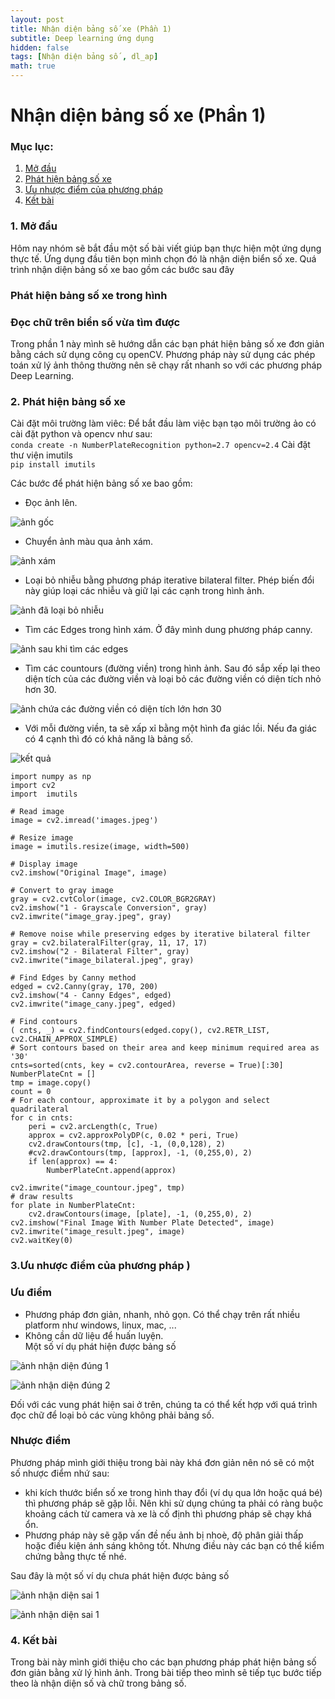```yaml
---
layout: post
title: Nhận diện bảng số xe (Phần 1)
subtitle: Deep learning ứng dụng
hidden: false
tags: [Nhận diện bảng số , dl_ap]
math: true
---
```


# Nhận diện bảng số xe (Phần 1)
### Mục lục:
1. [Mở đầu](#intro)
2. [Phát hiện bảng số xe](#method )
3. [Ưu nhược điểm của phương pháp ](#limitation)
4. [Kết bài](#conclusion)


### 1. Mở đầu <a name="intro"></a>
Hôm nay nhóm sẽ bắt đầu một số bài viết giúp bạn thực hiện một ứng dụng thực tế. Ứng dụng đầu tiên bọn mình chọn đó là nhận diện biển số xe. Quá trình nhận diện bảng số xe bao gồm các bước sau đây  
### Phát hiện bảng số xe trong hình  
### Đọc chữ trên biển số vừa tìm được  
Trong phần 1 này mình sẽ hướng dẫn các bạn phát hiện bảng số xe đơn giản bằng cách sử dụng công cụ openCV. Phương pháp này sử dụng các phép toán xử lý ảnh thông thường nên sẽ chạy rất nhanh so với các phương pháp Deep Learning.  

### 2. Phát hiện bảng số xe <a name="method"></a>
Cài đặt môi trường làm viêc: Để bắt đầu làm việc bạn tạo môi trường ảo có cài đặt python và opencv như sau:  
```conda create -n NumberPlateRecognition python=2.7 opencv=2.4```
Cài đặt thư viện imutils  
```pip install imutils```  

Các bước để phát hiện bảng số xe bao gồm:  
+ Đọc ảnh lên.  

![ảnh gốc](/img/20180706/images.jpeg)

+ Chuyển ảnh màu qua ảnh xám.  

![ảnh xám](/img/20180706/image_gray.jpeg)
+ Loại bỏ nhiễu bằng phương pháp iterative bilateral filter. Phép biến đổi này giúp loại các nhiễu và giữ lại các cạnh trong hình ảnh.  


![ảnh đã loại bỏ nhiễu](/img/20180706/image_bilateral.jpeg)
+ Tìm các Edges trong hình xám. Ở đây mình dung phương pháp canny.  

![ảnh sau khi tìm các edges](/img/20180706/image_cany.jpeg)
+ Tìm các countours (đường viền) trong hình ảnh. Sau đó sắp xếp lại theo diện tích của các đường viền và loại bỏ các đường viền có diện tích nhỏ hơn 30.   

![ảnh chứa các đường viền có diện tích lớn hơn 30](/img/20180706/image_countour.jpeg)
+ Với mỗi đường viền, ta sẽ xấp xỉ bằng một hình đa giác lồi. Nếu đa giác có 4 cạnh thì đó có khả năng là bảng số.  

![kết quả](/img/20180706/image_result.jpeg)

```
import numpy as np
import cv2
import  imutils

# Read image
image = cv2.imread('images.jpeg')

# Resize image 
image = imutils.resize(image, width=500)

# Display image
cv2.imshow("Original Image", image)

# Convert to gray image
gray = cv2.cvtColor(image, cv2.COLOR_BGR2GRAY)
cv2.imshow("1 - Grayscale Conversion", gray)
cv2.imwrite("image_gray.jpeg", gray)

# Remove noise while preserving edges by iterative bilateral filter
gray = cv2.bilateralFilter(gray, 11, 17, 17)
cv2.imshow("2 - Bilateral Filter", gray)
cv2.imwrite("image_bilateral.jpeg", gray)

# Find Edges by Canny method
edged = cv2.Canny(gray, 170, 200)
cv2.imshow("4 - Canny Edges", edged)
cv2.imwrite("image_cany.jpeg", edged)

# Find contours
( cnts, _) = cv2.findContours(edged.copy(), cv2.RETR_LIST, cv2.CHAIN_APPROX_SIMPLE)
# Sort contours based on their area and keep minimum required area as '30'
cnts=sorted(cnts, key = cv2.contourArea, reverse = True)[:30]
NumberPlateCnt = []
tmp = image.copy()
count = 0
# For each contour, approximate it by a polygon and select quadrilateral
for c in cnts:
    peri = cv2.arcLength(c, True)
    approx = cv2.approxPolyDP(c, 0.02 * peri, True)
    cv2.drawContours(tmp, [c], -1, (0,0,128), 2)
    #cv2.drawContours(tmp, [approx], -1, (0,255,0), 2)
    if len(approx) == 4:
        NumberPlateCnt.append(approx)

cv2.imwrite("image_countour.jpeg", tmp)
# draw results
for plate in NumberPlateCnt:
    cv2.drawContours(image, [plate], -1, (0,255,0), 2)
cv2.imshow("Final Image With Number Plate Detected", image)
cv2.imwrite("image_result.jpeg", image)
cv2.waitKey(0)
```
### 3.Ưu nhược điểm của phương pháp <a name="limitation"></a>)
### Ưu điểm
+ Phương pháp đơn giản, nhanh, nhỏ gọn. Có thể chạy trên rất nhiều platform như windows, linux, mac, ...  
+ Không cần dữ liệu để huấn luyện.  
Một số ví dụ phát hiện được bảng số

![ảnh nhận diện đúng 1](/img/20180706/OK1.jpeg)   

![ảnh  nhận diện đúng 2](/img/20180706/Ok2.jpeg)  

Đối với các vung phát hiện sai ở trên, chúng ta có thể kết hợp với quá trình đọc chữ để loại bỏ các vùng không phải bảng số.


### Nhược điểm
Phương pháp mình giới thiệu trong bài này khá đơn giản nên nó sẽ có một số nhược điểm nhứ sau:
+ khi kích thước biển số xe trong hình thay đổi (ví dụ qua lớn hoặc quá bé) thì phương pháp sẽ gặp lỗi. Nên khi sử dụng chúng ta phải có ràng buộc khoảng cách từ camera và xe là cố định thì phương pháp sẽ chạy khá ổn.  
+ Phương pháp này sẽ gặp vấn đề nếu ảnh bị nhoè, độ phân giải thấp hoặc điều kiện ánh sáng không tốt. Nhưng điều này các bạn có thể kiểm chứng bằng thực tế nhé.  

Sau đây là một số ví dụ chưa phát hiện được bảng số


![ảnh nhận diện sai 1](/img/20180706/Error1.jpeg)   

![ảnh nhận diện sai 1](/img/20180706/Error2.jpeg)  


### 4. Kết bài <a name="conclusion"></a>
Trong bài này mình giới thiệu cho các bạn phương pháp phát hiện bảng số đơn giản bằng xử lý hình ảnh. Trong bài tiếp theo mình sẽ tiếp tục bước tiếp theo là nhận diện số và chữ trong bảng số.  




